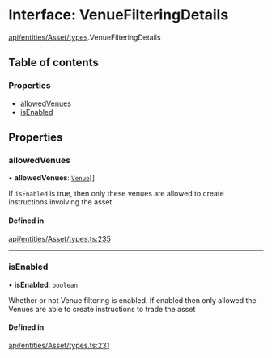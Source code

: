 # Interface: VenueFilteringDetails

[api/entities/Asset/types](../wiki/api.entities.Asset.types).VenueFilteringDetails

## Table of contents

### Properties

- [allowedVenues](../wiki/api.entities.Asset.types.VenueFilteringDetails#allowedvenues)
- [isEnabled](../wiki/api.entities.Asset.types.VenueFilteringDetails#isenabled)

## Properties

### allowedVenues

• **allowedVenues**: [`Venue`](../wiki/api.entities.Venue.Venue)[]

If `isEnabled` is true, then only these venues are allowed to create instructions involving the asset

#### Defined in

[api/entities/Asset/types.ts:235](https://github.com/PolymeshAssociation/polymesh-sdk/blob/f8a937f04/src/api/entities/Asset/types.ts#L235)

___

### isEnabled

• **isEnabled**: `boolean`

Whether or not Venue filtering is enabled. If enabled then only allowed the Venues are able to create instructions to trade the asset

#### Defined in

[api/entities/Asset/types.ts:231](https://github.com/PolymeshAssociation/polymesh-sdk/blob/f8a937f04/src/api/entities/Asset/types.ts#L231)
